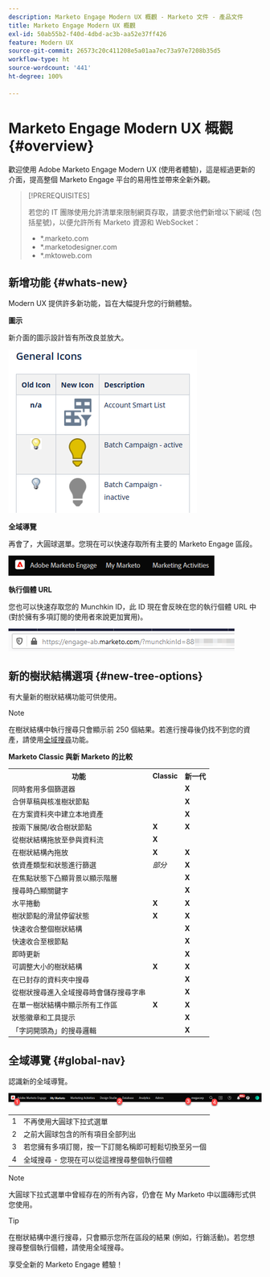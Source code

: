 ```yaml
---
description: Marketo Engage Modern UX 概觀 - Marketo 文件 - 產品文件
title: Marketo Engage Modern UX 概觀
exl-id: 50ab55b2-f40d-4dbd-ac3b-aa52e37ff426
feature: Modern UX
source-git-commit: 26573c20c411208e5a01aa7ec73a97e7208b35d5
workflow-type: ht
source-wordcount: '441'
ht-degree: 100%

---
```


# Marketo Engage Modern UX 概觀 {#overview}

歡迎使用 Adobe Marketo Engage Modern UX (使用者體驗)，這是經過更新的介面，提高整個 Marketo Engage 平台的易用性並帶來全新外觀。

>[!PREREQUISITES]
>
>若您的 IT 團隊使用允許清單來限制網頁存取，請要求他們新增以下網域 (包括星號)，以便允許所有 Marketo 資源和 WebSocket：
>
>* *.marketo.com
>* *.marketodesigner.com
>* *.mktoweb.com

## 新增功能 {#whats-new}

Modern UX 提供許多新功能，旨在大幅提升您的行銷體驗。

**圖示**

新介面的圖示設計皆有所改良並放大。

![](assets/overview-2.png)

**全域導覽**

再會了，大圓球選單。您現在可以快速存取所有主要的 Marketo Engage 區段。

![](assets/overview-5.png)

**執行個體 URL**

您也可以快速存取您的 Munchkin ID，此 ID 現在會反映在您的執行個體 URL 中 (對於擁有多項訂閱的使用者來說更加實用)。

![](assets/overview-6.png)

## 新的樹狀結構選項 {#new-tree-options}

有大量新的樹狀結構功能可供使用。

>[!NOTE]
>
>在樹狀結構中執行搜尋只會顯示前 250 個結果。若進行搜尋後仍找不到您的資產，請使用[全域搜尋](/help/marketo/product-docs/marketo-engage-modern-ux/using-the-global-search.md)功能。

**Marketo Classic 與新 Marketo 的比較**

<table>
 <tbody>
  <tr>
   <th>功能</th>
   <th>Classic</th>
   <th>新一代</th>
  </tr>
  <tr>
   <td>同時套用多個篩選器</td>
   <td></td>
   <td><strong>X</strong></td>
  </tr>
  <tr>
   <td>合併草稿與核准樹狀節點</td>
   <td></td>
   <td><strong>X</strong></td>
  </tr>
  <tr>
   <td>在方案資料夾中建立本地資產</td>
   <td></td>
   <td><strong>X</strong></td>
  </tr>
  <tr>
   <td>按兩下展開/收合樹狀節點</td>
   <td><strong>X</strong></td>
   <td><strong>X</strong></td>
  </tr>
  <tr>
   <td>從樹狀結構拖放至參與資料流</td>
   <td><strong>X</strong></td>
   <td></td>
  </tr>
  <tr>
   <td>在樹狀結構內拖放</td>
   <td><strong>X</strong></td>
   <td><strong>X</strong></td>
  </tr>
  <tr>
   <td>依資產類型和狀態進行篩選</td>
   <td><i>部分</i></td>
   <td><strong>X</strong></td>
  </tr>
  <tr>
   <td>在焦點狀態下凸顯背景以顯示階層</td>
   <td></td>
   <td><strong>X</strong></td>
  </tr>
  <tr>
   <td>搜尋時凸顯關鍵字</td>
   <td></td>
   <td><strong>X</strong></td>
  </tr>
  <tr>
   <td>水平捲動</td>
   <td><strong>X</strong></td>
   <td><strong>X</strong></td>
  </tr>
  <tr>
   <td>樹狀節點的滑鼠停留狀態</td>
   <td><strong>X</strong></td>
   <td><strong>X</strong></td>
  </tr>
  <tr>
   <td>快速收合整個樹狀結構</td>
   <td></td>
   <td><strong>X</strong></td>
  </tr>
  <tr>
   <td>快速收合至根節點</td>
   <td></td>
   <td><strong>X</strong></td>
  </tr>
  <tr>
   <td>即時更新</td>
   <td></td>
   <td><strong>X</strong></td>
  </tr>
  <tr>
   <td>可調整大小的樹狀結構</td>
   <td><strong>X</strong></td>
   <td><strong>X</strong></td>
  </tr>
  <tr>
   <td>在已封存的資料夾中搜尋</td>
   <td></td>
   <td><strong>X</strong></td>
  </tr>
  <tr>
   <td>從樹狀搜尋進入全域搜尋時會儲存搜尋字串</td>
   <td></td>
   <td><strong>X</strong></td>
  </tr>
  <tr>
   <td>在單一樹狀結構中顯示所有工作區</td>
   <td><strong>X</strong></td>
   <td><strong>X</strong></td>
  </tr>
  <tr>
   <td>狀態徽章和工具提示</td>
   <td></td>
   <td><strong>X</strong></td>
  </tr>
  <tr>
   <td>「字詞開頭為」的搜尋邏輯</td>
   <td></td>
   <td><strong>X</strong></td>
  </tr>
 </tbody>
</table>

## 全域導覽 {#global-nav}

認識新的全域導覽。

![](assets/overview-7.png)

<table>
 <tbody>
  <tr>
   <td>1</td>
   <td>不再使用大圓球下拉式選單</td>
  </tr>
  <tr>
   <td>2</td>
   <td>之前大圓球包含的所有項目全部列出</td>
  </tr>
  <tr>
  <tr>
   <td>3</td>
   <td>若您擁有多項訂閱，按一下訂閱名稱即可輕鬆切換至另一個</td>
  </tr>
  <tr>
   <td>4</td>
   <td>全域搜尋 - 您現在可以從這裡搜尋整個執行個體</td>
  </tr>
 </tbody>
</table>

>[!NOTE]
>
>大圓球下拉式選單中曾經存在的所有內容，仍會在 My Marketo 中以圖磚形式供您使用。

>[!TIP]
>
>在樹狀結構中進行搜尋，只會顯示您所在區段的結果 (例如，行銷活動)。若您想搜尋整個執行個體，請使用全域搜尋。

享受全新的 Marketo Engage 體驗！
